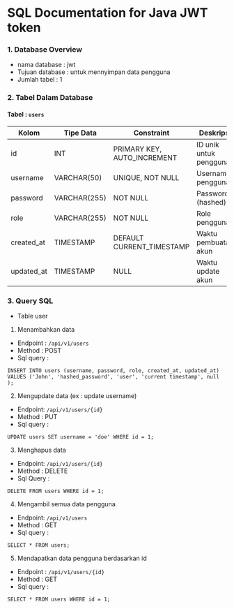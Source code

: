 # SQL Documentation for Java JWT token

### 1. Database Overview
- nama database : jwt
- Tujuan database : untuk mennyimpan data pengguna
- Jumlah tabel : 1 

### 2. Tabel Dalam Database
#### Tabel : `users`

| Kolom      | Tipe Data     | Constraint                      | Deskripsi                |
|------------|---------------|----------------------------------|--------------------------|
| id         | INT           | PRIMARY KEY, AUTO_INCREMENT     | ID unik untuk pengguna   |
| username   | VARCHAR(50)   | UNIQUE, NOT NULL                | Username pengguna        |
| password   | VARCHAR(255)  | NOT NULL                        | Password (hashed)        |
| role       | VARCHAR(255)  | NOT NULL                        | Role pengguna            |
| created_at | TIMESTAMP     | DEFAULT CURRENT_TIMESTAMP       | Waktu pembuatan akun     |
| updated_at | TIMESTAMP     | NULL                            | Waktu update akun        |

### 3. Query SQL 
* Table user
1. Menambahkan data 
- Endpoint : ```/api/v1/users```
- Method : POST  
- Sql query : 
```postgres-sql
INSERT INTO users (username, password, role, created_at, updated_at) 
VALUES ('John', 'hashed_password', 'user', 'current timestamp', null );
```
2. Mengupdate data (ex : update username)
- Endpoint: ```/api/v1/users/{id}```
- Method : PUT
- Sql query : 
```postgres-sql
UPDATE users SET username = 'doe' WHERE id = 1;
```
3. Menghapus data
- Endpoint: ```/api/v1/users/{id}```
- Method : DELETE
- Sql Query : 
```postgres-sql
DELETE FROM users WHERE id = 1; 
```
4. Mengambil semua data pengguna
- Endpoint: ```/api/v1/users```
- Method : GET
- Sql query :
```postgres-sql
SELECT * FROM users;
```
5. Mendapatkan data pengguna berdasarkan id
- Endpoint : ```/api/v1/users/{id}```
- Method : GET
- Sql query : 
```postgres-sql
SELECT * FROM users WHERE id = 1; 
```
